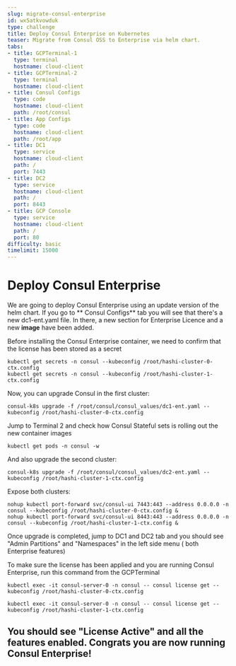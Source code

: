 ```yaml
---
slug: migrate-consul-enterprise
id: wx5atkvowduk
type: challenge
title: Deploy Consul Enterprise on Kubernetes
teaser: Migrate from Consul OSS to Enterprise via helm chart.
tabs:
- title: GCPTerminal-1
  type: terminal
  hostname: cloud-client
- title: GCPTerminal-2
  type: terminal
  hostname: cloud-client
- title: Consul Configs
  type: code
  hostname: cloud-client
  path: /root/consul
- title: App Configs
  type: code
  hostname: cloud-client
  path: /root/app
- title: DC1
  type: service
  hostname: cloud-client
  path: /
  port: 7443
- title: DC2
  type: service
  hostname: cloud-client
  path: /
  port: 8443
- title: GCP Console
  type: service
  hostname: cloud-client
  path: /
  port: 80
difficulty: basic
timelimit: 15000
---
```


Deploy Consul Enterprise
=============================

We are going to deploy Consul Enterprise using an update version of the helm chart. If you go to ** Consul Configs** tab you will see that there's a new dc1-ent.yaml file. In there, a new section for Enterprise Licence and a new **image** have been added.

Before installing the Consul Enterprise container, we need to confirm that the license has been stored as a secret
```
kubectl get secrets -n consul --kubeconfig /root/hashi-cluster-0-ctx.config
kubectl get secrets -n consul --kubeconfig /root/hashi-cluster-1-ctx.config
```

Now, you can upgrade Consul in the first cluster:
```
consul-k8s upgrade -f /root/consul/consul_values/dc1-ent.yaml --kubeconfig /root/hashi-cluster-0-ctx.config
```

Jump to Terminal 2 and check how Consul Stateful sets is rolling out the new container images

```
kubectl get pods -n consul -w
```

And also upgrade the second cluster:

```
consul-k8s upgrade -f /root/consul/consul_values/dc2-ent.yaml --kubeconfig /root/hashi-cluster-1-ctx.config
```

Expose both clusters:
```
nohup kubectl port-forward svc/consul-ui 7443:443 --address 0.0.0.0 -n consul --kubeconfig /root/hashi-cluster-0-ctx.config &
nohup kubectl port-forward svc/consul-ui 8443:443 --address 0.0.0.0 -n consul --kubeconfig /root/hashi-cluster-1-ctx.config &
```

Once upgrade is completed, jump to DC1 and DC2 tab and you should see "Admin Partitions" and "Namespaces" in the left side menu ( both Enterprise features)

To make sure the license has been applied and you are running Consul Enterprise, run this command from the GCPTerminal

```
kubectl exec -it consul-server-0 -n consul -- consul license get --kubeconfig /root/hashi-cluster-0-ctx.config

kubectl exec -it consul-server-0 -n consul -- consul license get --kubeconfig /root/hashi-cluster-1-ctx.config
```

You should see "License Active" and all the features enabled. Congrats you are now running Consul Enterprise!
---

